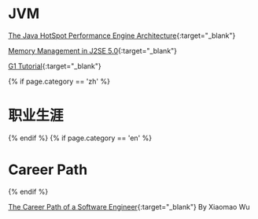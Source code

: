 # JVM

[The Java HotSpot Performance Engine Architecture](http://www.oracle.com/technetwork/java/whitepaper-135217.html){:target="_blank"}

[Memory Management in  J2SE 5.0](http://www.oracle.com/technetwork/java/javase/memorymanagement-whitepaper-150215.pdf){:target="_blank"}

[G1 Tutorial](http://www.oracle.com/technetwork/tutorials/tutorials-1876574.html){:target="_blank"}

{% if page.category == 'zh' %}
# 职业生涯
{% endif %}
{% if page.category == 'en' %}
# Career Path
{% endif %}

[The Career Path of a Software Engineer](https://cie.acm.org/blog/career-path-software-engineer){:target="_blank"} By Xiaomao Wu
